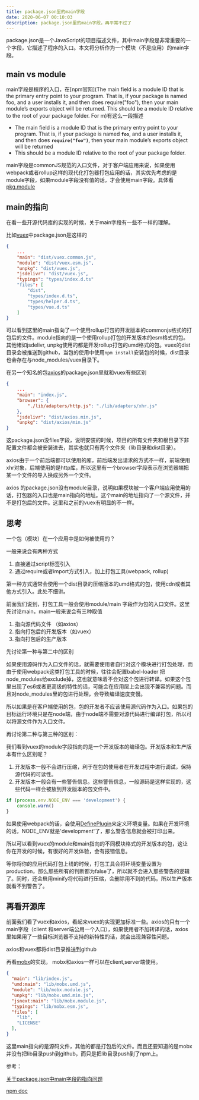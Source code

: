 ```yaml
---
title: package.json里的main字段
date: 2020-06-07 00:10:03
description: package.json里的main字段，再平常不过了
---
```


package.json是一个JavaScript的项目描述文件，其中main字段是非常重要的一个字段，它描述了程序的入口。本文将分析作为一个模块（不是应用）的main字段。

<!--more-->

## main vs module

main字段是程序的入口，在[npm官网](The main field is a module ID that is the primary entry point to your program. That is, if your package is named foo, and a user installs it, and then does require("foo"), then your main module’s exports object will be returned.  This should be a module ID relative to the root of your package folder.  For m)有这么一段描述

- The main field is a module ID that is the primary entry point to your program. That is, if your package is named **`foo`**, and a user installs it, and then does **`require("foo")`**, then your main module’s exports object will be returned
- This should be a module ID relative to the root of your package folder.

main字段是commonJS规范的入口文件，对于客户端应用来说，如果使用webpack或者rollup这样的现代化打包器打包应用的话，其实优先考虑的是module字段，如果module字段没有值的话，才会使用main字段。具体看 [pkg.module](https://github.com/rollup/rollup/wiki/pkg.module)

## main的指向

在看一些开源代码库的实现的时候，关于main字段有一些不一样的理解。

比如[vuex](https://github.com/vuejs/vuex)中package.json是这样的

```json
{
	...
	"main": "dist/vuex.common.js",
	"module": "dist/vuex.esm.js",
	"unpkg": "dist/vuex.js",
	"jsdelivr": "dist/vuex.js",
	"typings": "types/index.d.ts"
	"files": [
		"dist",
		"types/index.d.ts",
		"types/helper.d.ts",
		"types/vue.d.ts"
	]
}
```

可以看到这里的main指向了一个使用rollup打包的开发版本的commonjs格式的打包后的文件。module指向的是一个使用rollup打包的开发版本的esm格式的包。其他诸如jsdelivr, unpkg使用的都是开发rollup打包的umd格式的包。vuex的dist目录会被推送到github，当包的使用中使用`npm install`安装包的时候，dist目录也会存在与node_modules/vuex目录下。

在另一个知名的包[axios](https://github.com/axios/axios/)的package.json里就和vuex有些区别

```json
{
	...
	"main": "index.js",
	"browser": {
		"./lib/adapters/http.js": "./lib/adapters/xhr.js"
	},
	"jsdelivr": "dist/axios.min.js",
	"unpkg": "dist/axios/min.js"
}
```

这package.json没files字段，说明安装的时候，项目的所有文件夹和根目录下非配置文件都会被安装进去，其实也就只有两个文件夹（lib目录和dist目录）。

axios由于一个前后端都可以使用的库，前后端发出请求的方式不一样，前端使用xhr对象，后端使用的是http库，所以这里有一个browser字段表示在浏览器端把某一个文件的导入换成另外一个文件。

axios 的package.json没有module目录，说明如果模块被一个客户端应用使用的话，打包器的入口也是main指向的地址。这个main的地址指向了一个源文件，并不是打包后的文件。这里和之前的vuex有明显的不一样。

## 思考

一个包（模块）在一个应用中是如何被使用的？

一般来说会有两种方式

1. 直接通过script标签引入
2. 通过require或者import方式引入，加上打包工具(webpack, rollup)

第一种方式通常会使用一个dist目录的压缩版本的umd格式的包，使用cdn或者其他方式引入。此处不细讲。

前面我们说到，打包工具一般会使用module/main 字段作为包的入口文件。这里先讨论main，main一般来说会有三种取值

1. 指向源代码文件 （如axios）
2. 指向打包后的开发版本（如vuex）
3. 指向打包后的生产版本

先讨论第一种与第二中的区别

如果使用源码作为入口文件的话，就需要使用者自行对这个模块进行打包处理，而由于使用webpack这类打包工具的时候，往往会配置babel-loader 把node_modules给exclude掉，这也就意味着不会对这个包进行转译。如果这个包里出现了es6或者更高级的特性的话，可能会在应用层上会出现不兼容的问题。而且对node_modules里的包进行处理，会导致编译速度变慢。

所以如果是在客户端使用的包，包的开发者不应该使用源代码作为入口。如果包的目标运行环境只是在node端，由于node端不需要对源代码进行编译打包，所以可以将源文件作为入口文件。

再讨论第二种与第三种的区别：

我们看到vuex的module字段指向的是一个开发版本的编译包。开发版本和生产版本有什么区别呢？

1. 开发版本一般不会进行压缩，利于在包的使用者在开发过程中进行调试，保持源代码的可读性。
2. 开发版本一般会有一些警告信息。这些警告信息，一般源码是这样实现的，这些代码一样会被放到开发版本的包文件中。

```jsx
if (process.env.NODE_ENV === 'development') {
	console.warn()
}
```

如果使用webpack的话，会使用[DefinePlugin](https://webpack.js.org/plugins/define-plugin/)来定义环境变量。如果在开发环境的话，NODE_ENV就是'development'了，那么警告信息就会被打印出来。

所以可以看到vuex的module和main指向的不同模块格式的开发版本的包，这让你在开发的时候，有很好的开发体验，会有报错信息。

等你将你的应用代码打包上线的时候，打包工具会将环境变量设置为production，那么那些所有的判断都为false了，所以就不会进入那些警告的逻辑了。同时，还会启用minify将代码进行压缩，会删除用不到的代码。所以生产版本就看不到警告了。

## 再看开源库

前面我们看了vuex和axios，看起来vuex的实现更加标准一些。axios的只有一个main字段（client 和server端公用一个入口），如果使用者不加转译的话，axios里如果用了一些目标浏览器不支持的新特性的话，就会出现兼容性问题。

axios和vuex都将dist目录推送到github

再看[mobx](https://github.com/mobxjs/mobx/issues/1922)的实现， mobx和axios一样可以在client,server端使用。

```json
{
  "main": "lib/index.js",
  "umd:main": "lib/mobx.umd.js",
  "module": "lib/mobx.module.js",
  "unpkg": "lib/mobx.umd.min.js",
  "jsnext:main": "lib/mobx.module.js",
  "typings": "lib/mobx.esm.js",
  "files": [
  	"lib",
  	"LICENSE"
  ],
}
```

这里main指向的是源码文件，其他的都是打包后的文件。而且还要知道的是mobx并没有把lib目录push到github，而只是把lib目录push到了npm上。



参考：

[关于package.json中main字段的指向问题](https://jingsam.github.io/2018/03/12/npm-main.html)

[npm doc](https://docs.npmjs.com/files/package.json)
